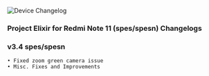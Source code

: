 ![Device Changelog](https://i.imgur.com/C0Wcdr5.png)

### Project Elixir for Redmi Note 11 (spes/spesn) Changelogs

### v3.4 spes/spesn
```
• Fixed zoom green camera issue
• Misc. Fixes and Improvements
```
